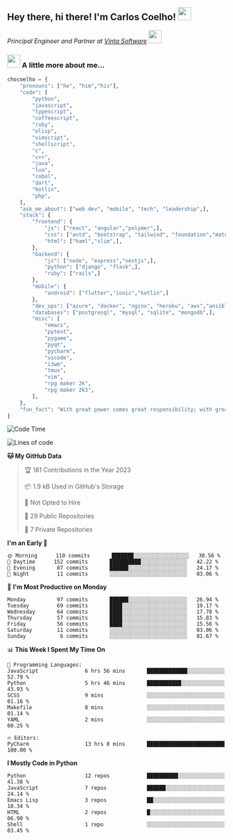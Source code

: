 <h2>Hey there, hi there! I'm Carlos Coelho! <img src="https://emoji.gg/assets/emoji/6680_this_is_fine.png" width="30"></h2>
<p><em>Principal Engineer and Partner at <a href="http://www.vintasoftware.com">Vinta Software</a> <img src="https://emojis.slackmojis.com/emojis/images/1613461409/13263/bongocat_code.gif?1613461409" width="30"> 
</em></p>

### <img src="https://emojis.slackmojis.com/emojis/images/1597320283/10003/catjam.gif?1597320283" width="30"> A little more about me...  

```python
chocoelho = {
    "pronouns": ["he", "him","his"],
    "code": [
        "python",
        "javascript",
        "typescript",
        "coffeescript",
        "ruby",
        "elisp",
        "vimscript",
        "shellscript",
        "c",
        "c++",
        "java",
        "lua",
        "cobol",
        "dart",
        "kotlin",
        "php",
    ],
    "ask_me_about": ["web dev", "mobile", "tech", "leadership",],
    "stack": {
        "frontend": {
            "js": ["react", "angular","polymer",],
            "css": ["antd", "bootstrap", "tailwind", "foundation","material","sass","less",],
            "html": ["haml","slim",],
        },
        "backend": {
            "js": ["node", "express","nextjs",],
            "python": ["django", "flask",],
            "ruby": ["rails",]
        },
        "mobile": {
            "android": ["flutter","ionic","kotlin",]
        },
        "dev_ops": ["azure", "docker", "nginx", "heroku", "aws","ansible",],
        "databases": ["postgresql", "mysql", "sqlite", "mongodb",],
        "misc": [
            "emacs",
            "pytest",
            "pygame",
            "pyqt",
            "pycharm",
            "vscode",
            "i3wm",
            "tmux",
            "vim",
            "rpg maker 2k",
            "rpg maker 2k3",
        ],
    },
    "fun_fact": "With great power comes great responsibility; with great responsibility can come extreme stress"
}
```

<!--START_SECTION:waka-->
![Code Time](http://img.shields.io/badge/Code%20Time-1%2C761%20hrs%204%20mins-blue)

![Lines of code](https://img.shields.io/badge/From%20Hello%20World%20I%27ve%20Written-36%20Thousand%20lines%20of%20code-blue)

**🐱 My GitHub Data** 

> 🏆 181 Contributions in the Year 2023
 > 
> 📦 1.9 kB Used in GitHub's Storage 
 > 
> 🚫 Not Opted to Hire
 > 
> 📜 29 Public Repositories 
 > 
> 🔑 7 Private Repositories  
 > 
**I'm an Early 🐤** 

```text
🌞 Morning      110 commits       ███████░░░░░░░░░░░░░░░░░░   30.56 % 
🌆 Daytime      152 commits       ██████████░░░░░░░░░░░░░░░   42.22 % 
🌃 Evening       87 commits       ██████░░░░░░░░░░░░░░░░░░░   24.17 % 
🌙 Night         11 commits       ░░░░░░░░░░░░░░░░░░░░░░░░░   03.06 % 

```
📅 **I'm Most Productive on Monday** 

```text
Monday          97 commits       ██████░░░░░░░░░░░░░░░░░░░   26.94 % 
Tuesday         69 commits       ████░░░░░░░░░░░░░░░░░░░░░   19.17 % 
Wednesday       64 commits       ████░░░░░░░░░░░░░░░░░░░░░   17.78 % 
Thursday        57 commits       ████░░░░░░░░░░░░░░░░░░░░░   15.83 % 
Friday          56 commits       ████░░░░░░░░░░░░░░░░░░░░░   15.56 % 
Saturday        11 commits       ░░░░░░░░░░░░░░░░░░░░░░░░░   03.06 % 
Sunday           6 commits       ░░░░░░░░░░░░░░░░░░░░░░░░░   01.67 % 

```


📊 **This Week I Spent My Time On** 

```text
💬 Programming Languages: 
JavaScript               6 hrs 56 mins       █████████████░░░░░░░░░░░░   52.79 % 
Python                   5 hrs 46 mins       ███████████░░░░░░░░░░░░░░   43.93 % 
SCSS                     9 mins              ░░░░░░░░░░░░░░░░░░░░░░░░░   01.16 % 
Makefile                 8 mins              ░░░░░░░░░░░░░░░░░░░░░░░░░   01.14 % 
YAML                     2 mins              ░░░░░░░░░░░░░░░░░░░░░░░░░   00.25 % 

🔥 Editors: 
PyCharm                  13 hrs 8 mins       █████████████████████████   100.00 % 

```

**I Mostly Code in Python** 

```text
Python                   12 repos            ██████████░░░░░░░░░░░░░░░   41.38 % 
JavaScript               7 repos             ██████░░░░░░░░░░░░░░░░░░░   24.14 % 
Emacs Lisp               3 repos             ██░░░░░░░░░░░░░░░░░░░░░░░   10.34 % 
HTML                     2 repos             █░░░░░░░░░░░░░░░░░░░░░░░░   06.90 % 
Shell                    1 repo              ░░░░░░░░░░░░░░░░░░░░░░░░░   03.45 % 

```



<!--END_SECTION:waka-->
